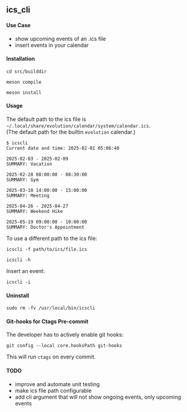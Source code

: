 ## ics_cli

#### Use Case

- show upcoming events of an .ics file
- insert events in your calendar


#### Installation

```
cd src/builddir
``` 

```
meson compile
```

```
meson install
```

#### Usage

The default path to the ics file is `~/.local/share/evolution/calendar/system/calendar.ics`.\
(The default path for the builtin `evolution` calendar.)

```
$ icscli
Current date and time: 2025-02-01 05:06:40

2025-02-03 - 2025-02-09
SUMMARY: Vacation

2025-02-28 08:00:00 - 08:30:00
SUMMARY: Gym

2025-03-10 14:00:00 - 15:00:00
SUMMARY: Meeting

2025-04-26 - 2025-04-27
SUMMARY: Weekend Hike

2025-05-19 09:00:00 - 10:00:00
SUMMARY: Doctor's Appointment
```

To use a different path to the ics file:
```
icscli -f path/to/ics/file.ics
```

```
icscli -h
```

Insert an event:
```
icscli -i
```


#### Uninstall

```
sudo rm -fv /usr/local/bin/icscli
```

#### Git-hooks for Ctags Pre-commit

The developer has to actively enable git hooks:
```
git config --local core.hooksPath git-hooks
```
This will run `ctags` on every commit.

#### TODO

- improve and automate unit testing
- make ics file path configurable
- add cli argument that will not show ongoing events, only upcoming events
